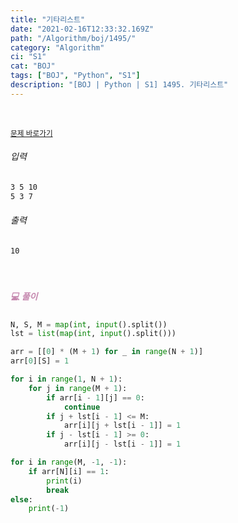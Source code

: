 ```yaml
---
title: "기타리스트"
date: "2021-02-16T12:33:32.169Z"
path: "/Algorithm/boj/1495/"
category: "Algorithm"
ci: "S1"
cat: "BOJ"
tags: ["BOJ", "Python", "S1"]
description: "[BOJ | Python | S1] 1495. 기타리스트"
---
```


<br />

<a href="https://www.acmicpc.net/problem/1495"><small>문제 바로가기</small></a>

###### 입력

```sh
3 5 10
5 3 7
```

###### 출력

```sh
10
```

<br />

##### <h5 style="color:#C587AE;">💻 풀이</h5>

```python
N, S, M = map(int, input().split())
lst = list(map(int, input().split()))

arr = [[0] * (M + 1) for _ in range(N + 1)]
arr[0][S] = 1

for i in range(1, N + 1):
    for j in range(M + 1):
        if arr[i - 1][j] == 0:
            continue
        if j + lst[i - 1] <= M:
            arr[i][j + lst[i - 1]] = 1
        if j - lst[i - 1] >= 0:
            arr[i][j - lst[i - 1]] = 1

for i in range(M, -1, -1):
    if arr[N][i] == 1:
        print(i)
        break
else:
    print(-1)
```

